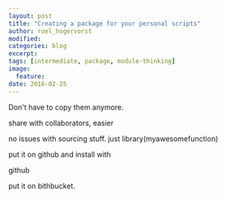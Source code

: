 ```yaml
---
layout: post
title: "Creating a package for your personal scripts"
author: roel_hogervorst
modified:
categories: blog
excerpt: 
tags: [intermediate, package, module-thinking]
image:
  feature:
date: 2016-02-25
---
```


Don't have to copy them anymore.

share with collaborators, easier

no issues with sourcing stuff. just library(myawesomefunction)



put it on github 
and install with

github


put it on bithbucket.
